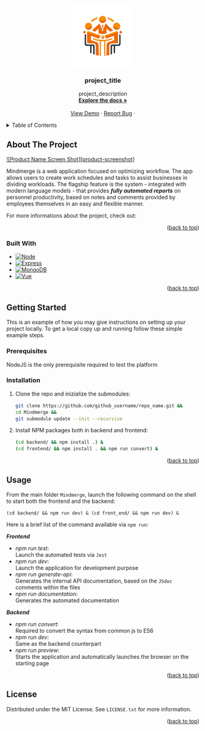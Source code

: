 <a name="readme-top"></a>


<!-- PROJECT LOGO -->
<br />
<div align="center">
  <a href="https://github.com/lucaSartore/MindMerge">
    <img src="images/readme.png" alt="Logo" width="160" height="160">
  </a>

<h3 align="center">project_title</h3>

  <p align="center">
    project_description
    <br />
    <a href="https://github.com/github_username/repo_name"><strong>Explore the docs »</strong></a>
    <br />
    <br />
    <a href="https://github.com/github_username/repo_name">View Demo</a>
    ·
    <a href="https://github.com/github_username/repo_name/issues/new?labels=bug&template=bug-report---.md">Report Bug</a>
    ·
  </p>
</div>


<!-- TABLE OF CONTENTS -->
<details>
  <summary>Table of Contents</summary>
  <ol>
    <li>
      <a href="#about-the-project">About The Project</a>
      <ul>
        <li><a href="#built-with">Built With</a></li>
      </ul>
    </li>
    <li>
      <a href="#getting-started">Getting Started</a>
      <ul>
        <li><a href="#prerequisites">Prerequisites</a></li>
        <li><a href="#installation">Installation</a></li>
      </ul>
    </li>
    <li><a href="#usage">Usage</a></li>
    <li><a href="#roadmap">Roadmap</a></li>
    <li><a href="#contributing">Contributing</a></li>
    <li><a href="#license">License</a></li>
    <li><a href="#contact">Contact</a></li>
    <li><a href="#acknowledgments">Acknowledgments</a></li>
  </ol>
</details>


<!-- ABOUT THE PROJECT -->
## About The Project

[![Product Name Screen Shot][product-screenshot]](https://example.com)

Mindmerge is a web application focused on optimizing workflow. 
The app allows users to create work schedules and tasks to assist businesses in dividing workloads. 
The flagship feature is the system - integrated with modern language models - that provides ***fully automated reports*** on personnel productivity, based on notes and comments provided by employees themselves in an easy and flexible manner.

For more informations about the project, check out:



<p align="right">(<a href="#readme-top">back to top</a>)</p>



### Built With

* [![Node][Node.js]][Node-url]
* [![Express][Express.js]][Express-url]
* [![MongoDB][MongoDB]][MongoDB-url]
* [![Vue][Vue.js]][Vue-url]

<p align="right">(<a href="#readme-top">back to top</a>)</p>



<!-- GETTING STARTED -->
## Getting Started

This is an example of how you may give instructions on setting up your project locally.
To get a local copy up and running follow these simple example steps.

### Prerequisites

NodeJS is the only prerequisite required to test the platform


### Installation


1. Clone the repo and inizialize the submodules:
    ```sh
    git clone https://github.com/github_username/repo_name.git &&
    cd Mindmerge &&
    git submodule update --init --recursive
    ```

2. Install NPM packages both in backend and frontend:
    ```sh
    (cd backend/ && npm install .) &
    (cd frontend/ && npm install . && npm run convert) &
    ```

<p align="right">(<a href="#readme-top">back to top</a>)</p>


<!-- USAGE EXAMPLES -->
## Usage
From the main folder ```Mindmerge```, launch the following command on the shell to start both the frontend and the backend:
``` shell
(cd backend/ && npm run dev) & (cd front_end/ && npm run dev) &
```

Here is a brief list of the command available via ```npm run```:

***Frontend***
- *npm run test*:  
    Launch the automated tests via `Jest`
- *npm run dev*:  
    Launch the application for development purpose
- *npm run generate-api*:  
    Generates the internal API documentation, based on the `JSdoc` comments within the files
- *npm run documentation*:  
    Generates the automated documentation

***Backend***
- *npm run convert*:  
    Required to convert the syntax from common js to ES6
- *npm run dev*:  
    Same as the backend counterpart
- *npm run preview*:  
    Starts the application and automatically launches the browser on the starting page


<p align="right">(<a href="#readme-top">back to top</a>)</p>


<!-- ROADMAP -->


<!-- CONTRIBUTING -->


<!-- LICENSE -->
## License

Distributed under the MIT License. See `LICENSE.txt` for more information.

<p align="right">(<a href="#readme-top">back to top</a>)</p>


<!-- CONTACT -->


<!-- MARKDOWN LINKS & IMAGES -->
<!-- https://www.markdownguide.org/basic-syntax/#reference-style-links -->
[Node.js]: https://img.shields.io/badge/Node.js-6DA55F?logo=node.js&logoColor=white
[Node-url]: https://nodejs.org/en
[Express.js]: https://img.shields.io/badge/Express.js-%23404d59.svg?style=for-the-badge&logo=express&logoColor=%2361DAFB
[Express-url]: https://expressjs.com/
[MongoDB]: https://img.shields.io/badge/MongoDB-%234ea94b.svg?style=for-the-badge&logo=mongodb&logoColor=white
[MongoDB-url]: https://www.mongodb.com/
[Vue.js]: https://img.shields.io/badge/Vue.js-35495E?style=for-the-badge&logo=vuedotjs&logoColor=4FC08D
[Vue-url]: https://vuejs.org/

